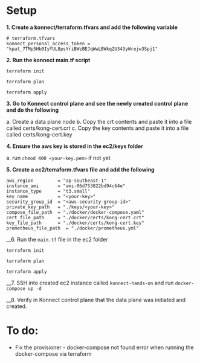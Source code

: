 # Setup

__1. Create a konnect/terraform.tfvars and add the following variable__

```
# terraform.tfvars
konnect_personal_access_token = "kpat_7TMp5Hb0IyYUL8psYriBWzBEJqWwLBWkqZU343yWrejw3Spj1"
```

__2. Run the konnect main.tf script__

```
terraform init

terraform plan

terraform apply
```

__3. Go to Konnect control plane and see the newly created control plane and do the following__

a. Create a data plane node
b. Copy the crt contents and paste it into a file called certs/kong-cert.crt
c. Copy the key contents and paste it into a file called certs/kong-cert.key

__4. Ensure the aws key is stored in the ec2/keys folder__

a. run `chmod 400 <your-key.pem>` if not yet

__5. Create a ec2/terraform.tfvars file and add the following__

```
aws_region         = "ap-southeast-1"
instance_ami       = "ami-06d753822bd94c64e"
instance_type      = "t3.small"
key_name           = "<your-key>"
security_group_id  = "<aws-security-group-id>"
private_key_path   = "./keys/<your-key>"
compose_file_path  = "./docker/docker-compose.yaml"
cert_file_path     = "./docker/certs/kong-cert.crt"
key_file_path      = "./docker/certs/kong-cert.key"
prometheus_file_path  = "./docker/prometheus.yml"
```

__6. Run the `main.tf` file in the ec2 folder

```
terraform init

terraform plan

terraform apply
```

__7. SSH into created ec2 instance called `konnect-hands-on` and run `docker-compose up -d`

__8. Verify in Konnect control plane that the data plane was initiated and created.

# To do:

- Fix the provisioner - docker-compose not found error when running the docker-compose via terraform
